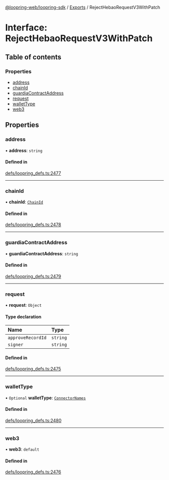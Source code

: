 [@loopring-web/loopring-sdk](../README.md) / [Exports](../modules.md) / RejectHebaoRequestV3WithPatch

# Interface: RejectHebaoRequestV3WithPatch

## Table of contents

### Properties

- [address](RejectHebaoRequestV3WithPatch.md#address)
- [chainId](RejectHebaoRequestV3WithPatch.md#chainid)
- [guardiaContractAddress](RejectHebaoRequestV3WithPatch.md#guardiacontractaddress)
- [request](RejectHebaoRequestV3WithPatch.md#request)
- [walletType](RejectHebaoRequestV3WithPatch.md#wallettype)
- [web3](RejectHebaoRequestV3WithPatch.md#web3)

## Properties

### address

• **address**: `string`

#### Defined in

[defs/loopring_defs.ts:2477](https://github.com/Loopring/loopring_sdk/blob/18accaa/src/defs/loopring_defs.ts#L2477)

___

### chainId

• **chainId**: [`ChainId`](../enums/ChainId.md)

#### Defined in

[defs/loopring_defs.ts:2478](https://github.com/Loopring/loopring_sdk/blob/18accaa/src/defs/loopring_defs.ts#L2478)

___

### guardiaContractAddress

• **guardiaContractAddress**: `string`

#### Defined in

[defs/loopring_defs.ts:2479](https://github.com/Loopring/loopring_sdk/blob/18accaa/src/defs/loopring_defs.ts#L2479)

___

### request

• **request**: `Object`

#### Type declaration

| Name | Type |
| :------ | :------ |
| `approveRecordId` | `string` |
| `signer` | `string` |

#### Defined in

[defs/loopring_defs.ts:2475](https://github.com/Loopring/loopring_sdk/blob/18accaa/src/defs/loopring_defs.ts#L2475)

___

### walletType

• `Optional` **walletType**: [`ConnectorNames`](../enums/ConnectorNames.md)

#### Defined in

[defs/loopring_defs.ts:2480](https://github.com/Loopring/loopring_sdk/blob/18accaa/src/defs/loopring_defs.ts#L2480)

___

### web3

• **web3**: `default`

#### Defined in

[defs/loopring_defs.ts:2476](https://github.com/Loopring/loopring_sdk/blob/18accaa/src/defs/loopring_defs.ts#L2476)
